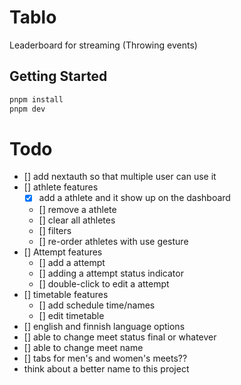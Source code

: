 # Tablo

Leaderboard for streaming (Throwing events)

## Getting Started

```bash
pnpm install
pnpm dev

```

# Todo

- [] add nextauth so that multiple user can use it
- [] athlete features
  - [x] add a athlete and it show up on the dashboard
  - [] remove a athlete
  - [] clear all athletes
  - [] filters
  - [] re-order athletes with use gesture
- [] Attempt features
  - [] add a attempt
  - [] adding a attempt status indicator
  - [] double-click to edit a attempt
- [] timetable features
  - [] add schedule time/names
  - [] edit timetable
- [] english and finnish language options
- [] able to change meet status final or whatever
- [] able to change meet name
- [] tabs for men's and women's meets??
- think about a better name to this project
